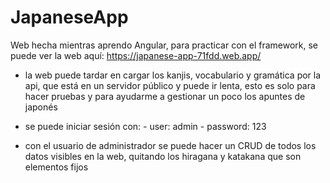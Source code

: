 # JapaneseApp

Web hecha mientras aprendo Angular, para practicar con el framework, se puede ver la web aquí: https://japanese-app-71fdd.web.app/

- la web puede tardar en cargar los kanjis, vocabulario y gramática por la api, que está en un servidor público y puede ir lenta, esto es solo para hacer pruebas y para ayudarme a gestionar un poco los apuntes de japonés
- se puede iniciar sesión con:
      - user: admin
      - password: 123

- con el usuario de administrador se puede hacer un CRUD de todos los datos visibles en la web, quitando los hiragana y katakana que son elementos fijos

